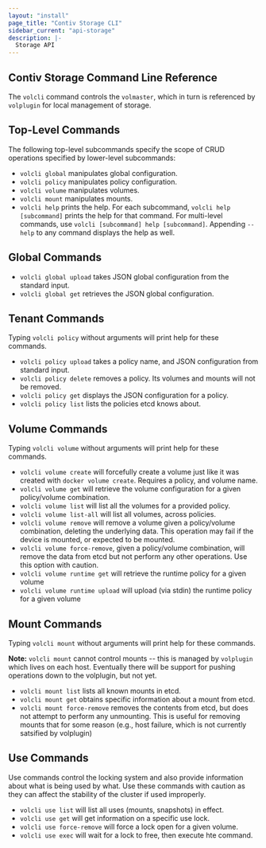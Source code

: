 ```yaml
---
layout: "install"
page_title: "Contiv Storage CLI"
sidebar_current: "api-storage"
description: |-
  Storage API
---
```


## Contiv Storage Command Line Reference

The `volcli` command controls the `volmaster`, which in turn is referenced by `volplugin` for local management of storage. 

## Top-Level Commands

The following top-level subcommands specify the scope of CRUD operations specified by lower-level subcommands:

- `volcli global` manipulates global configuration.
- `volcli policy` manipulates policy configuration.
- `volcli volume` manipulates volumes.
- `volcli mount` manipulates mounts.
- `volcli help` prints the help. For each subcommand, `volcli help [subcommand]` prints the help for that command. For multi-level commands, use `volcli [subcommand] help [subcommand]`. Appending `--help` to any command displays the help as well.

## Global Commands

- `volcli global upload` takes JSON global configuration from the standard input.
- `volcli global get` retrieves the JSON global configuration.

## Tenant Commands

Typing `volcli policy` without arguments will print help for these commands.

- `volcli policy upload` takes a policy name, and JSON configuration from standard input.
- `volcli policy delete` removes a policy. Its volumes and mounts will not be removed.
- `volcli policy get` displays the JSON configuration for a policy.
- `volcli policy list` lists the policies etcd knows about.

## Volume Commands

Typing `volcli volume` without arguments will print help for these commands.

- `volcli volume create` will forcefully create a volume just like it was created with `docker volume create`. Requires a policy, and volume name.
- `volcli volume get` will retrieve the volume configuration for a given policy/volume combination.
- `volcli volume list` will list all the volumes for a provided policy.
- `volcli volume list-all` will list all volumes, across policies.
- `volcli volume remove` will remove a volume given a policy/volume combination, deleting the underlying data.  This operation may fail if the device is mounted, or expected to be mounted.
- `volcli volume force-remove`, given a policy/volume combination, will remove the data from etcd but not perform any other operations. Use this option with caution.
- `volcli volume runtime get` will retrieve the runtime policy for a given volume
- `volcli volume runtime upload` will upload (via stdin) the runtime policy for a given volume

## Mount Commands

Typing `volcli mount` without arguments will print help for these commands.

**Note:** `volcli mount` cannot control mounts -- this is managed by `volplugin` which lives on each host. Eventually there will be support for pushing operations down to the volplugin, but not yet.

- `volcli mount list` lists all known mounts in etcd.
- `volcli mount get` obtains specific information about a mount from etcd.
- `volcli mount force-remove` removes the contents from etcd, but does not attempt to perform any unmounting. This is useful for removing mounts that for some reason (e.g., host failure, which is not currently satsified by volplugin)

## Use Commands

Use commands control the locking system and also provide information about what is being used by what. Use these commands with caution as they can affect the stability of the cluster if used improperly.

- `volcli use list` will list all uses (mounts, snapshots) in effect.
- `volcli use get` will get information on a specific use lock.
- `volcli use force-remove` will force a lock open for a given volume.
- `volcli use exec` will wait for a lock to free, then execute hte command.
